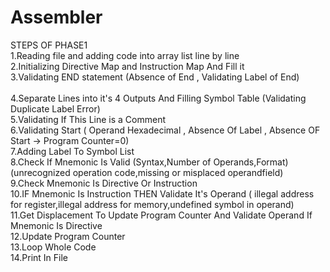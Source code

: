 # Assembler
 STEPS OF PHASE1 <br />
 1.Reading file and adding code into array list line by line <br />
 2.Initializing Directive Map and Instruction Map And Fill it <br />
 3.Validating END statement (Absence of End , Validating Label of End) <br /> <br />
 4.Separate Lines into it's 4 Outputs And Filling Symbol Table (Validating Duplicate Label Error) <br />
 5.Validating If This Line is a Comment <br />
 6.Validating Start ( Operand Hexadecimal , Absence Of Label , Absence OF Start -> Program Counter=0) <br />
 7.Adding Label To Symbol List <br />
 8.Check If Mnemonic Is Valid (Syntax,Number of Operands,Format)(unrecognized operation code,missing or misplaced operandfield) <br />
 9.Check Mnemonic Is Directive Or Instruction <br />
 10.IF Mnemonic Is Instruction THEN Validate It's Operand ( illegal address for register,illegal address for memory,undefined symbol in operand)<br />
 11.Get Displacement To Update Program Counter And Validate Operand If Mnemonic Is Directive <br />
 12.Update Program Counter <br />
 13.Loop Whole Code <br />
 14.Print In File<br />

